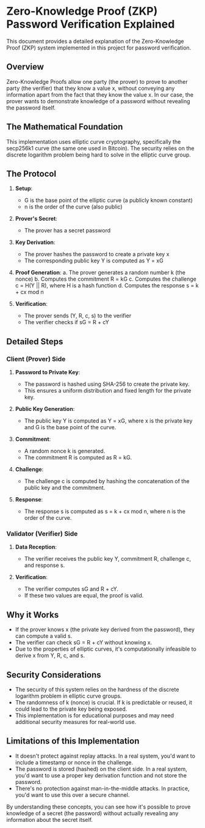# Zero-Knowledge Proof (ZKP) Password Verification Explained

This document provides a detailed explanation of the Zero-Knowledge Proof (ZKP) system implemented in this project for password verification.

## Overview

Zero-Knowledge Proofs allow one party (the prover) to prove to another party (the verifier) that they know a value x, without conveying any information apart from the fact that they know the value x. In our case, the prover wants to demonstrate knowledge of a password without revealing the password itself.

## The Mathematical Foundation

This implementation uses elliptic curve cryptography, specifically the secp256k1 curve (the same one used in Bitcoin). The security relies on the discrete logarithm problem being hard to solve in the elliptic curve group.

## The Protocol

1. **Setup**: 
   - G is the base point of the elliptic curve (a publicly known constant)
   - n is the order of the curve (also public)

2. **Prover's Secret**:
   - The prover has a secret password

3. **Key Derivation**:
   - The prover hashes the password to create a private key x
   - The corresponding public key Y is computed as Y = xG

4. **Proof Generation**:
   a. The prover generates a random number k (the nonce)
   b. Computes the commitment R = kG
   c. Computes the challenge c = H(Y || R), where H is a hash function
   d. Computes the response s = k + cx mod n

5. **Verification**:
   - The prover sends (Y, R, c, s) to the verifier
   - The verifier checks if sG = R + cY

## Detailed Steps

### Client (Prover) Side

1. **Password to Private Key**:
   - The password is hashed using SHA-256 to create the private key.
   - This ensures a uniform distribution and fixed length for the private key.

2. **Public Key Generation**:
   - The public key Y is computed as Y = xG, where x is the private key and G is the base point of the curve.

3. **Commitment**:
   - A random nonce k is generated.
   - The commitment R is computed as R = kG.

4. **Challenge**:
   - The challenge c is computed by hashing the concatenation of the public key and the commitment.

5. **Response**:
   - The response s is computed as s = k + cx mod n, where n is the order of the curve.

### Validator (Verifier) Side

1. **Data Reception**:
   - The verifier receives the public key Y, commitment R, challenge c, and response s.

2. **Verification**:
   - The verifier computes sG and R + cY.
   - If these two values are equal, the proof is valid.

## Why it Works

- If the prover knows x (the private key derived from the password), they can compute a valid s.
- The verifier can check sG = R + cY without knowing x.
- Due to the properties of elliptic curves, it's computationally infeasible to derive x from Y, R, c, and s.

## Security Considerations

- The security of this system relies on the hardness of the discrete logarithm problem in elliptic curve groups.
- The randomness of k (nonce) is crucial. If k is predictable or reused, it could lead to the private key being exposed.
- This implementation is for educational purposes and may need additional security measures for real-world use.

## Limitations of this Implementation

- It doesn't protect against replay attacks. In a real system, you'd want to include a timestamp or nonce in the challenge.
- The password is stored (hashed) on the client side. In a real system, you'd want to use a proper key derivation function and not store the password.
- There's no protection against man-in-the-middle attacks. In practice, you'd want to use this over a secure channel.

By understanding these concepts, you can see how it's possible to prove knowledge of a secret (the password) without actually revealing any information about the secret itself.